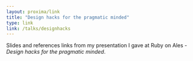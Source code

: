 ```yaml
---
layout: proxima/link
title: "Design hacks for the pragmatic minded"
type: link
link: /talks/designhacks
---
```


Slides and references links from my presentation I gave at Ruby on Ales - *Design hacks for the pragmatic minded*.